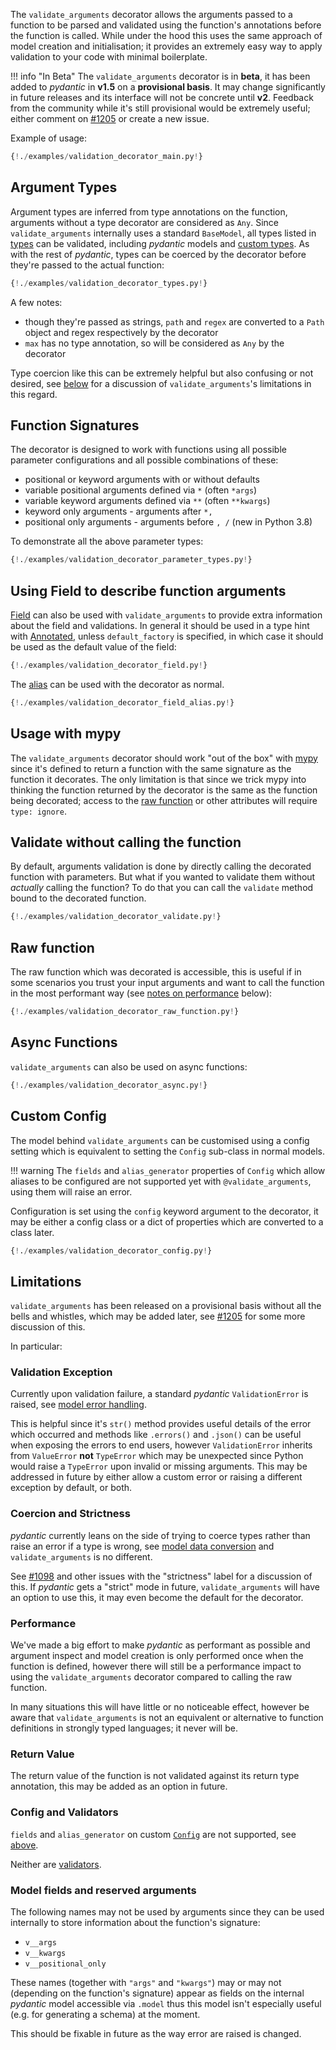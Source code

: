 The `validate_arguments` decorator allows the arguments passed to a function to be parsed and validated using
the function's annotations before the function is called. While under the hood this uses the same approach of model
creation and initialisation; it provides an extremely easy way to apply validation to your code with minimal
boilerplate.

!!! info "In Beta"
    The `validate_arguments` decorator is in **beta**, it has been added to *pydantic* in **v1.5** on a
    **provisional basis**. It may change significantly in future releases and its interface will not be concrete
    until **v2**. Feedback from the community while it's still provisional would be extremely useful; either comment
    on [#1205](https://github.com/pydantic/pydantic/issues/1205) or create a new issue.

Example of usage:

```python
{!./examples/validation_decorator_main.py!}
```

## Argument Types

Argument types are inferred from type annotations on the function, arguments without a type decorator are considered
as `Any`. Since `validate_arguments` internally uses a standard `BaseModel`, all types listed in
[types](types.md) can be validated, including *pydantic* models and [custom types](types.md#custom-data-types).
As with the rest of *pydantic*, types can be coerced by the decorator before they're passed to the actual function:

```python
{!./examples/validation_decorator_types.py!}
```

A few notes:

- though they're passed as strings, `path` and `regex` are converted to a `Path` object and regex respectively
by the decorator
- `max` has no type annotation, so will be considered as `Any` by the decorator

Type coercion like this can be extremely helpful but also confusing or not desired,
see [below](#coercion-and-strictness) for a discussion of `validate_arguments`'s limitations in this regard.

## Function Signatures

The decorator is designed to work with functions using all possible parameter configurations and all possible
combinations of these:

* positional or keyword arguments with or without defaults
* variable positional arguments defined via `*` (often `*args`)
* variable keyword arguments defined via `**` (often `**kwargs`)
* keyword only arguments - arguments after `*,`
* positional only arguments - arguments before `, /` (new in Python 3.8)

To demonstrate all the above parameter types:

```python
{!./examples/validation_decorator_parameter_types.py!}
```

## Using Field to describe function arguments

[Field](schema.md#field-customization) can also be used with `validate_arguments` to provide extra information about
the field and validations. In general it should be used in a type hint with
[Annotated](schema.md#typingannotated-fields), unless `default_factory` is specified, in which case it should be used
as the default value of the field:

```python
{!./examples/validation_decorator_field.py!}
```

The [alias](model_config.md#alias-precedence) can be used with the decorator as normal.

```python
{!./examples/validation_decorator_field_alias.py!}
```


## Usage with mypy

The `validate_arguments` decorator should work "out of the box" with [mypy](http://mypy-lang.org/) since it's
defined to return a function with the same signature as the function it decorates. The only limitation is that
since we trick mypy into thinking the function returned by the decorator is the same as the function being
decorated; access to the [raw function](#raw-function) or other attributes will require `type: ignore`.

## Validate without calling the function

By default, arguments validation is done by directly calling the decorated function with parameters.
But what if you wanted to validate them without *actually* calling the function?
To do that you can call the `validate` method bound to the decorated function.

```python
{!./examples/validation_decorator_validate.py!}
```

## Raw function

The raw function which was decorated is accessible, this is useful if in some scenarios you trust your input
arguments and want to call the function in the most performant way (see [notes on performance](#performance) below):

```python
{!./examples/validation_decorator_raw_function.py!}
```

## Async Functions

`validate_arguments` can also be used on async functions:

```python
{!./examples/validation_decorator_async.py!}
```

## Custom Config

The model behind `validate_arguments` can be customised using a config setting which is equivalent to
setting the `Config` sub-class in normal models.

!!! warning
    The `fields` and `alias_generator` properties of `Config` which allow aliases to be configured are not supported
    yet with `@validate_arguments`, using them will raise an error.

Configuration is set using the `config` keyword argument to the decorator, it may be either a config class
or a dict of properties which are converted to a class later.

```python
{!./examples/validation_decorator_config.py!}
```

## Limitations

`validate_arguments` has been released on a provisional basis without all the bells and whistles, which may
be added later, see [#1205](https://github.com/pydantic/pydantic/issues/1205) for some more discussion of this.

In particular:

### Validation Exception

Currently upon validation failure, a standard *pydantic* `ValidationError` is raised,
see [model error handling](models.md#error-handling).

This is helpful since it's `str()` method provides useful details of the error which occurred and methods like
`.errors()` and `.json()` can be useful when exposing the errors to end users, however `ValidationError` inherits
from `ValueError` **not** `TypeError` which may be unexpected since Python would raise a `TypeError` upon invalid
or missing arguments. This may be addressed in future by either allow a custom error or raising a different
exception by default, or both.

### Coercion and Strictness

*pydantic* currently leans on the side of trying to coerce types rather than raise an error if a type is wrong,
see [model data conversion](models.md#data-conversion) and `validate_arguments` is no different.

See [#1098](https://github.com/pydantic/pydantic/issues/1098) and other issues with the "strictness" label
for a discussion of this. If *pydantic* gets a "strict" mode in future, `validate_arguments` will have an option
to use this, it may even become the default for the decorator.

### Performance

We've made a big effort to make *pydantic* as performant as possible
and argument inspect and model creation is only performed once when the function is defined, however
there will still be a performance impact to using the `validate_arguments` decorator compared to
calling the raw function.

In many situations this will have little or no noticeable effect, however be aware that
`validate_arguments` is not an equivalent or alternative to function definitions in strongly typed languages;
it never will be.

### Return Value

The return value of the function is not validated against its return type annotation, this may be added as an option
in future.

### Config and Validators

`fields` and `alias_generator` on custom [`Config`](model_config.md) are not supported, see [above](#custom-config).

Neither are [validators](validators.md).

### Model fields and reserved arguments

The following names may not be used by arguments since they can be used internally to store information about
the function's signature:

* `v__args`
* `v__kwargs`
* `v__positional_only`

These names (together with `"args"` and `"kwargs"`) may or may not (depending on the function's signature) appear as
fields on the internal *pydantic* model accessible via `.model` thus this model isn't especially useful
(e.g. for generating a schema) at the moment.

This should be fixable in future as the way error are raised is changed.
